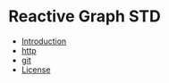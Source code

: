 # Reactive Graph STD

- [Introduction](./Introduction.md)
- [http](./http.md)
- [git](./git.md)
- [License](./License.md)
